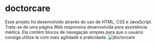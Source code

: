 # doctorcare

Esse projeto foi desenvolvido através do uso de HTML, CSS e JavaScript.  Trata-se de uma página Web responsiva desenvolvida para assistência médica. Ela contém blocos de navegação simples para que o usuário consiga utiliza-la com mais agilidade e praticidade.  ![doctorcare](https://user-images.githubusercontent.com/102126245/168272060-e12a33cf-3111-4ec7-80c5-d5ba283041a4.gif)
